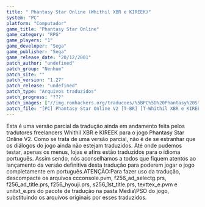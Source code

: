 ```yaml
---
title: " Phantasy Star Online (Whithil XBR e KIREEK)"
system: "PC"
platform: "Computador"
game_title: "Phantasy Star Online"
game_category: "RPG"
game_players: "1"
game_developer: "Sega"
game_publisher: "Sega"
game_release_date: "20/12/2001"
patch_author: "undefined"
patch_group: "Nenhum"
patch_site: ""
patch_version: "1.27"
patch_release: "undefined"
patch_type: "Arquivos traduzidos"
patch_progress: "???"
patch_images: ["//img.romhackers.org/traducoes/%5BPC%5D%20Phantasy%20Star%20Online%20-%20Whithil%20XBR%20e%20KIREEK%20-%201.jpg","//img.romhackers.org/traducoes/%5BPC%5D%20Phantasy%20Star%20Online%20-%20Whithil%20XBR%20e%20KIREEK%20-%202.jpg","//img.romhackers.org/traducoes/%5BPC%5D%20Phantasy%20Star%20Online%20-%20Whithil%20XBR%20e%20KIREEK%20-%203.jpg"]
patch_file: "[PC] Phantasy Star Online V2 [T-BR] [T-Whithil XBR e KIREEK G-Nenhum] [V-1.27 A-2010].zip"
---
```

Esta é uma versão parcial da tradução ainda em andamento feita pelos tradutores freelancers Whithil XBR e KIREEK para o jogo Phantasy Star Online V2. Como se trata de uma versão parcial, não é de se estranhar que os diálogos do jogo ainda não estejam traduzidos. Até onde pudemos testar, apenas os menus, lojas e afins estão traduzidos para o idioma português. Assim sendo, nós aconselhamos a todos que fiquem atentos ao lançamento da versão definitiva desta tradução para poderem jogar o jogo completamente em português.ATENÇÃO:Para fazer uso da tradução, descompacte os arquivos ccconsole.pvm, f256_ad_selectg.prs, f256_ad_title.prs, f256_hyouji.prs, s256_1st_title.prs, texttex_e.pvm e unitxt_e.prs do pacote de tradução na pasta Media\PSO do jogo, substituindo os arquivos originais por esses traduzidos.